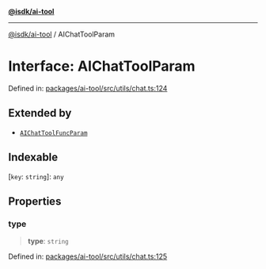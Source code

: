 [**@isdk/ai-tool**](../README.md)

***

[@isdk/ai-tool](../globals.md) / AIChatToolParam

# Interface: AIChatToolParam

Defined in: [packages/ai-tool/src/utils/chat.ts:124](https://github.com/isdk/ai-tool.js/blob/6a89194ac34437a1bc58f7ec590cd22976939ca6/src/utils/chat.ts#L124)

## Extended by

- [`AIChatToolFuncParam`](AIChatToolFuncParam.md)

## Indexable

\[`key`: `string`\]: `any`

## Properties

### type

> **type**: `string`

Defined in: [packages/ai-tool/src/utils/chat.ts:125](https://github.com/isdk/ai-tool.js/blob/6a89194ac34437a1bc58f7ec590cd22976939ca6/src/utils/chat.ts#L125)
